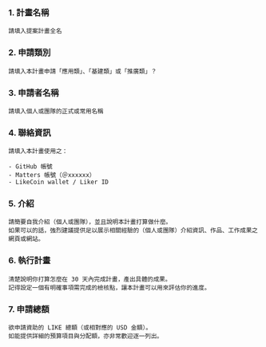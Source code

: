### 1. 計畫名稱
    請填入提案計畫全名
    
### 2. 申請類別 
    請填入本計畫申請「應用類」、「基建類」或「推廣類」？
    
### 3. 申請者名稱
    請填入個人或團隊的正式或常用名稱

### 4. 聯絡資訊
    請填入本計畫使用之：
    
    - GitHub 帳號
    - Matters 帳號（＠xxxxxx）
    - LikeCoin wallet / Liker ID

### 5. 介紹

    請簡要自我介紹（個人或團隊），並且說明本計畫打算做什麼。
    如果可以的話，強烈建議提供足以展示相關經驗的（個人或團隊）介紹資訊、作品、工作成果之網頁或網站。


### 6. 執行計畫

    清楚說明你打算怎麼在 30 天內完成計畫，產出具體的成果。 
    記得設定一個有明確事項需完成的檢核點，讓本計畫可以用來評估你的進度。

### 7. 申請總額

    欲申請資助的 LIKE 總額（或相對應的 USD 金額）。
    如能提供詳細的預算項目與分配額，亦非常歡迎逐一列出。







